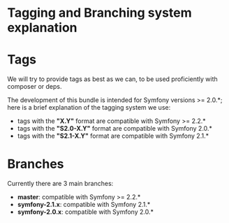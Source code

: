 Tagging and Branching system explanation
========================================

# Tags

We will try to provide tags as best as we can, to be used proficiently with composer or deps.

The development of this bundle is intended for Symfony versions >= 2.0.*; here is a brief explanation of the tagging system we use:

- tags with the __"X.Y"__ format are compatible with Symfony >= 2.2.*
- tags with the __"S2.0-X.Y"__ format are compatible with Symfony 2.0.*
- tags with the __"S2.1-X.Y"__ format are compatible with Symfony 2.1.*

# Branches

Currently there are 3 main branches:

- __master__: compatible with Symfony >= 2.2.*
- __symfony-2.1.x__: compatible with Symfony 2.1.*
- __symfony-2.0.x__: compatible with Symfony 2.0.*